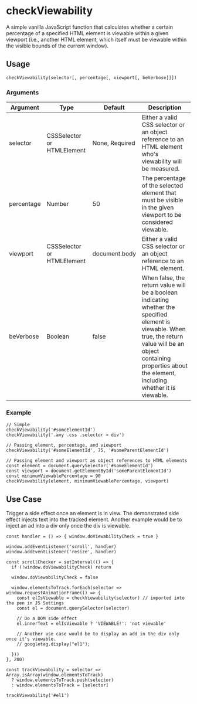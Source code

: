 # checkViewability

A simple vanilla JavaScript function that calculates whether a certain percentage of a specified HTML element is viewable within a given viewport (i.e., another HTML element, which itself must be viewable within the visible bounds of the current window).

## Usage
`checkViewability(selector[, percentage[, viewport[, beVerbose]]])`

### Arguments
| Argument | Type | Default | Description |
|----------|------|---------|-------------|
| selector | CSSSelector or HTMLElement | None, Required | Either a valid CSS selector or an object reference to an HTML element who's viewability will be measured. |
| percentage | Number | 50 | The percentage of the selected element that must be visible in the given viewport to be considered viewable. |
| viewport | CSSSelector or HTMLElement | document.body | Either a valid CSS selector or an object reference to an HTML element. |
| beVerbose | Boolean | false | When false, the return value will be a boolean indicating whether the specified element is viewable. When true, the return value will be an object containing properties about the element, including whether it is viewable. |

### Example
```
// Simple
checkViewability('#someElementId')
checkViewability('.any .css .selector > div')

// Passing element, percentage, and viewport
checkViewability('#someElementId', 75, '#someParentElementId')

// Passing element and viewport as object references to HTML elements
const element = document.querySelector('#someElementId')
const viewport = document.getElementById('someParentElementId')
const minimumViewablePercentage = 90
checkViewability(element, minimumViewablePercentage, viewport)
```
## Use Case
Trigger a side effect once an element is in view. The demonstrated side effect injects text into the tracked element. Another example would be to inject an ad into a div only once the div is viewable.

```
const handler = () => { window.doViewabilityCheck = true }

window.addEventListener('scroll', handler)
window.addEventListener('resize', handler)

const scrollChecker = setInterval(() => {
  if (!window.doViewabilityCheck) return
  
  window.doViewabilityCheck = false

  window.elementsToTrack.forEach(selector => window.requestAnimationFrame(() => {
    const elIsViewable = checkViewability(selector) // imported into the pen in JS Settings
    const el = document.querySelector(selector)

    // Do a DOM side effect
    el.innerText = elIsViewable ? 'VIEWABLE!': 'not viewable'

    // Another use case would be to display an add in the div only once it's viewable.
    // googletag.display("el1");

  }))
}, 200)

const trackViewability = selector => Array.isArray(window.elementsToTrack) 
  ? window.elementsToTrack.push(selector)
  : window.elementsToTrack = [selector]

trackViewability('#el1')
```
